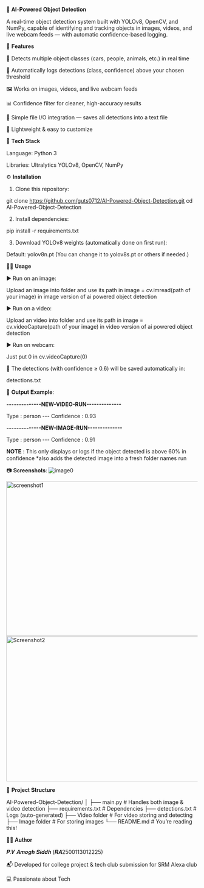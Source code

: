 🧩 𝐀𝐈-𝐏𝐨𝐰𝐞𝐫𝐞𝐝 𝐎𝐛𝐣𝐞𝐜𝐭 𝐃𝐞𝐭𝐞𝐜𝐭𝐢𝐨𝐧

A real-time object detection system built with YOLOv8, OpenCV, and NumPy, capable of identifying and tracking objects in images, videos, and live webcam feeds — with automatic confidence-based logging.

🚀 𝐅𝐞𝐚𝐭𝐮𝐫𝐞𝐬

🎯 Detects multiple object classes (cars, people, animals, etc.) in real time

🧾 Automatically logs detections (class, confidence) above your chosen threshold

🖼️ Works on images, videos, and live webcam feeds

📊 Confidence filter for cleaner, high-accuracy results

💾 Simple file I/O integration — saves all detections into a text file

🔧 Lightweight & easy to customize

🧰 𝐓𝐞𝐜𝐡 𝐒𝐭𝐚𝐜𝐤

Language: Python 3

Libraries: Ultralytics YOLOv8, OpenCV, NumPy

⚙️ 𝐈𝐧𝐬𝐭𝐚𝐥𝐥𝐚𝐭𝐢𝐨𝐧

1. Clone this repository:

git clone https://github.com/guts0712/AI-Powered-Object-Detection.git
cd AI-Powered-Object-Detection

2. Install dependencies:

pip install -r requirements.txt

3. Download YOLOv8 weights (automatically done on first run):

Default: yolov8n.pt
(You can change it to yolov8s.pt or others if needed.)

🧑‍💻 𝐔𝐬𝐚𝐠𝐞

▶️ Run on an image:

Upload an image into folder and use its path in image = cv.imread(path of your image) in image version of ai powered object detection

▶️ Run on a video:

Upload an video into folder and use its path in image = cv.videoCapture(path of your image) in video version of ai powered object detection

▶️ Run on webcam:

Just put 0 in cv.videoCapture(0)

📝 The detections (with confidence ≥ 0.6) will be saved automatically in:

detections.txt

🧾 𝐎𝐮𝐭𝐩𝐮𝐭 𝐄𝐱𝐚𝐦𝐩𝐥𝐞:

__________________--------------NEW-VIDEO-RUN--------------__________________

Type : person --- Confidence : 0.93

__________________--------------NEW-IMAGE-RUN--------------__________________

Type : person --- Confidence : 0.91

𝐍𝐎𝐓𝐄 : This only displays or logs if the object detected is above 60% in confidence 
*also adds the detected image into a fresh folder names run 

📷 𝐒𝐜𝐫𝐞𝐞𝐧𝐬𝐡𝐨𝐭𝐬:
![image0](https://github.com/user-attachments/assets/a437f9a7-d46e-47bf-9202-83b3230f005d)

<img width="954" height="407" alt="screenshot1" src="https://github.com/user-attachments/assets/beb949f0-ef2f-4de3-89df-b397a2aa5ba6" />

<img width="951" height="382" alt="Screenshot2" src="https://github.com/user-attachments/assets/b530fc0a-a86f-4705-a4a6-66b850c3b79f" />



📁 𝐏𝐫𝐨𝐣𝐞𝐜𝐭 𝐒𝐭𝐫𝐮𝐜𝐭𝐮𝐫𝐞

AI-Powered-Object-Detection/
│
├── main.py                 # Handles both image & video detection
├── requirements.txt        # Dependencies
├── detections.txt          # Logs (auto-generated)
├── Video folder            # For video storing and detecting
├── Image folder            # For storing images
└── README.md               # You’re reading this!

🧑‍🎓 𝐀𝐮𝐭𝐡𝐨𝐫

𝑷.𝑽 𝑨𝒎𝒐𝒈𝒉 𝑺𝒊𝒅𝒅𝒉 (𝑹𝑨2500113012225)

📬 Developed for college project & tech club submission for SRM Alexa club 

💻 Passionate about Tech




